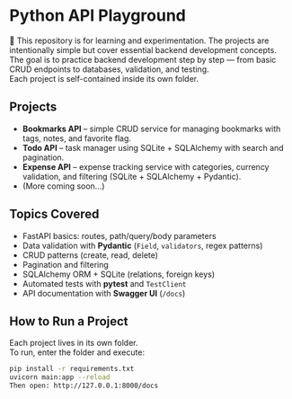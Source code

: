 # Python API Playground

📌 This repository is for learning and experimentation. The projects are intentionally simple but cover essential backend development concepts.  
The goal is to practice backend development step by step — from basic CRUD endpoints to databases, validation, and testing.  
Each project is self-contained inside its own folder.

## Projects
- **Bookmarks API** – simple CRUD service for managing bookmarks with tags, notes, and favorite flag.
- **Todo API** – task manager using SQLite + SQLAlchemy with search and pagination.
- **Expense API** – expense tracking service with categories, currency validation, and filtering (SQLite + SQLAlchemy + Pydantic).
- (More coming soon…)

## Topics Covered
- FastAPI basics: routes, path/query/body parameters
- Data validation with **Pydantic** (`Field`, `validators`, regex patterns)
- CRUD patterns (create, read, delete)
- Pagination and filtering
- SQLAlchemy ORM + SQLite (relations, foreign keys)
- Automated tests with **pytest** and `TestClient`
- API documentation with **Swagger UI** (`/docs`)

## How to Run a Project
Each project lives in its own folder.  
To run, enter the folder and execute:

```bash
pip install -r requirements.txt
uvicorn main:app --reload
Then open: http://127.0.0.1:8000/docs


